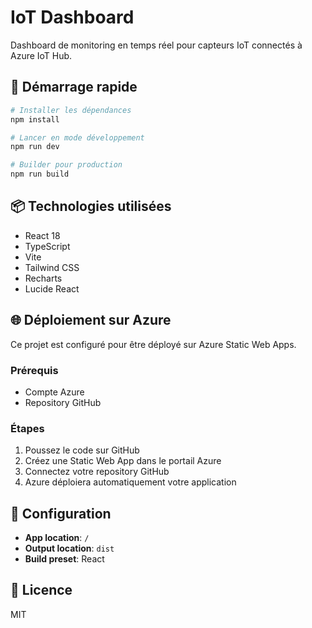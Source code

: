 # IoT Dashboard

Dashboard de monitoring en temps réel pour capteurs IoT connectés à Azure IoT Hub.

## 🚀 Démarrage rapide

```bash
# Installer les dépendances
npm install

# Lancer en mode développement
npm run dev

# Builder pour production
npm run build
```

## 📦 Technologies utilisées

- React 18
- TypeScript
- Vite
- Tailwind CSS
- Recharts
- Lucide React

## 🌐 Déploiement sur Azure

Ce projet est configuré pour être déployé sur Azure Static Web Apps.

### Prérequis
- Compte Azure
- Repository GitHub

### Étapes
1. Poussez le code sur GitHub
2. Créez une Static Web App dans le portail Azure
3. Connectez votre repository GitHub
4. Azure déploiera automatiquement votre application

## 📝 Configuration

- **App location**: `/`
- **Output location**: `dist`
- **Build preset**: React

## 📄 Licence

MIT
